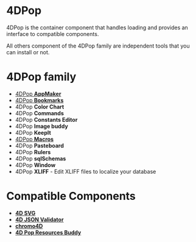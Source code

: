 # 4DPop

4DPop is the container component that handles loading and provides an interface to compatible components.

All others component of the 4DPop family are independent tools that you can install or not.

# 4DPop family

* [4DPop **AppMaker**](https://github.com/vdelachaux/4DPop-AppMaker)
* [4DPop **Bookmarks**](https://github.com/vdelachaux/4DPop-Bookmarks)
* 4DPop **Color Chart**
* 4DPop **Commands**
* 4DPop **Constants Editor**
* 4DPop **Image buddy**
* 4DPop **KeepIt**
* [4DPop **Macros**](https://github.com/vdelachaux/4DPop-Macros)
* 4DPop **Pasteboard**
* 4DPop **Rulers**
* 4DPop **sqlSchemas**
* 4DPop **Window**
* 4DPop **XLIFF** - Edit XLIFF files to localize your database

# Compatible Components

* [**4D SVG**](https://doc.4d.com/4Dv18/4D/18/4D-SVG-Component.100-4611717.en.html)
* [**4D JSON Validator**](https://blog.4d.com/a-new-tool-json-validator/)
* [**chromo4D**](https://forums.4d.com/Post/EN/1576084/1/1576085#1576085)
* [**4D Pop Resources Buddy**](https://github.com/protee/4D-Pop-Resources-Buddy)

